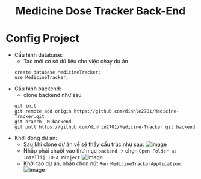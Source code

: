 <h1 align="center">Medicine Dose Tracker Back-End</h1>

<h1>Config Project</h1>

- Cấu hình database:
   - Tạo mới cơ sở dữ liệu cho việc chạy dự án
    ``` 
    create database MedicineTracker;
    use MedicineTracker; 
    ```
- Cấu hình backend:
   - clone backend như sau:
   ```
   git init
   git remote add origin https://github.com/dinhle2701/Medicine-Tracker.git
   git branch -M backend
   git pull https://github.com/dinhle2701/Medicine-Tracker.git backend
- Khởi động dự án:
   - Sau khi clone dự án về sẽ thấy cấu trúc như sau: 
![image](https://github.com/user-attachments/assets/2598306c-1f42-4567-94e9-f5fe788eb6c2)
   - Nhấp phải chuột vào thư mục `backend` -> chọn `Open Folder as Intellij IDEA Project` 
![image](https://github.com/user-attachments/assets/e4fbde14-4e37-4425-b4d1-2191294ba2ea)
   - Khởi tạo dự án, nhấn chọn nút `Run MedicineTrackerApplication`:
![image](https://github.com/user-attachments/assets/b54afaad-1b13-4340-a704-3dbe03823fe6)
